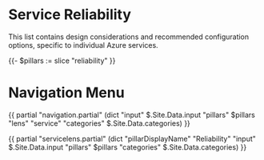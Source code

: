 # Service Reliability

This list contains design considerations and recommended configuration options, specific to individual Azure services.

{{- $pillars := slice "reliability" }}

# Navigation Menu
{{ partial "navigation.partial" (dict "input" $.Site.Data.input "pillars" $pillars "lens" "service" "categories" $.Site.Data.categories) }}

{{ partial "servicelens.partial" (dict "pillarDisplayName" "Reliability" "input" $.Site.Data.input "pillars" $pillars "categories" $.Site.Data.categories) }}